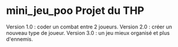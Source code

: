 # mini_jeu_poo Projet du THP

Version 1.0 : coder un combat entre 2 joueurs.
Version 2.0 : créer un nouveau type de joueur.
Version 3.0 : un jeu mieux organisé et plus d'ennemis.
